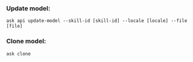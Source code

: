 ### Update model:

```
ask api update-model --skill-id [skill-id] --locale [locale] --file [file]
```

### Clone model:

```
ask clone
```
